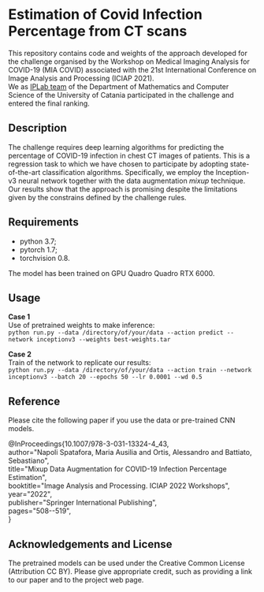 # Estimation of Covid Infection Percentage from CT scans

This repository contains code and weights of the approach developed for the challenge organised by the Workshop on Medical Imaging Analysis for COVID-19 (MIA COVID) associated with the 21st International Conference on Image Analysis and Processing (ICIAP 2021).  
We as [IPLab team](https://iplab.dmi.unict.it/) of the Department of Mathematics and Computer Science of the University of Catania participated in the challenge and entered the final ranking.  

## Description
The challenge requires deep learning algorithms for predicting the percentage of COVID-19 infection in chest CT images of patients. This is a regression task to which we have chosen to participate by adopting state-of-the-art classification algorithms. Specifically, we employ the Inception-v3 neural network together with the data augmentation *mixup* technique. Our results show that the approach is promising despite the limitations given by the constrains defined by the challenge rules.

## Requirements
- python 3.7;
- pytorch 1.7;
- torchvision 0.8.  

The model has been trained on GPU Quadro Quadro RTX 6000.

## Usage
**Case 1**  
Use of pretrained weights to make inference:  
`python run.py --data /directory/of/your/data --action predict --network inceptionv3 --weights best-weights.tar`  

**Case 2**  
Train of the network to replicate our results:  
`python run.py --data /directory/of/your/data --action train --network inceptionv3 --batch 20 --epochs 50 --lr 0.0001 --wd 0.5`  

## Reference
Please cite the following paper if you use the data or pre-trained CNN models.  

@InProceedings{10.1007/978-3-031-13324-4_43,  
  author="Napoli Spatafora, Maria Ausilia and Ortis, Alessandro and Battiato, Sebastiano",  
  title="Mixup Data Augmentation for COVID-19 Infection Percentage Estimation",  
  booktitle="Image Analysis and Processing. ICIAP 2022 Workshops",  
  year="2022",  
  publisher="Springer International Publishing",  
  pages="508--519",  
}  

## Acknowledgements and License
The pretrained models can be used under the Creative Common License (Attribution CC BY). Please give appropriate credit, such as providing a link to our paper and to the project web page. 
